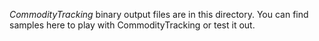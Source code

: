 _CommodityTracking_ binary output files are in this directory. You can find samples here to play with CommodityTracking or test it out.
